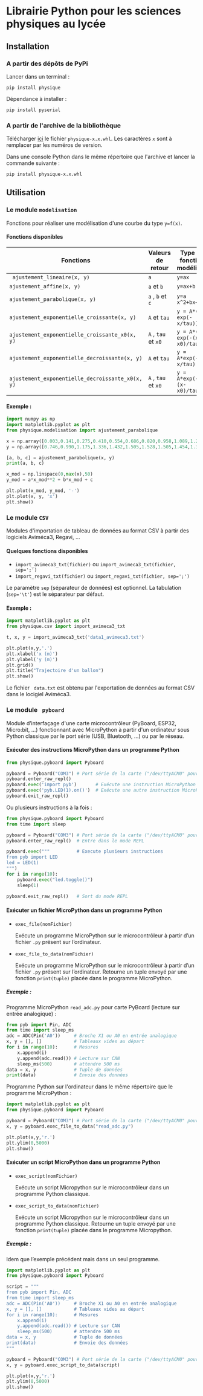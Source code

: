# Librairie Python pour les sciences physiques au lycée

## Installation

### A partir des dépôts de PyPi

Lancer dans un terminal :

	pip install physique

Dépendance à installer :

```python
pip install pyserial
```



### A partir de l'archive de la bibliothèque

Télécharger [ici](https://pypi.org/project/physique/#files) le fichier `physique-x.x.whl`. Les caractères `x` sont à remplacer par les numéros de version.

Dans une console Python dans le même répertoire que l'archive et lancer la commande suivante :

	pip install physique-x.x.whl

## Utilisation

### Le module `modelisation`

Fonctions pour réaliser une modélisation d'une courbe du type `y=f(x)`.

#### Fonctions disponibles

| Fonctions                                      | Valeurs de retour    | Type de fonction modélisée   |
| ---------------------------------------------- | -------------------- | ---------------------------- |
| ` ajustement_lineaire(x, y)`                    | `a`                  | `y=ax​`                       |
| `ajustement_affine(x, y)`                       | `a`  et `b`          | `y=ax+b​`                     |
| `ajustement_parabolique(x, y)`                  | `a` , `b` et  `c`    | `y=a x^2+bx+c​`               |
| `ajustement_exponentielle_croissante(x, y)`      | `A`  et `tau`        | `y = A*(1-exp(-x/tau))`      |
| `ajustement_exponentielle_croissante_x0(x, y)`    | `A` , `tau` et  `x0` | `y = A*(1-exp(-(x-x0)/tau))` |
| `ajustement_exponentielle_decroissante(x, y)`    | `A`  et `tau`        | `y = A*exp(-x/tau)`          |
| `ajustement_exponentielle_decroissante_x0(x, y) ` | `A` , `tau` et  `x0` | `y = A*exp(-(x-x0)/tau)`     |

#### Exemple :

```python
import numpy as np
import matplotlib.pyplot as plt
from physique.modelisation import ajustement_parabolique

x = np.array([0.003,0.141,0.275,0.410,0.554,0.686,0.820,0.958,1.089,1.227,1.359,1.490,1.599,1.705,1.801])
y = np.array([0.746,0.990,1.175,1.336,1.432,1.505,1.528,1.505,1.454,1.355,1.207,1.018,0.797,0.544,0.266])

[a, b, c] = ajustement_parabolique(x, y)
print(a, b, c)

x_mod = np.linspace(0,max(x),50)
y_mod = a*x_mod**2 + b*x_mod + c

plt.plot(x_mod, y_mod, '-')
plt.plot(x, y, 'x')
plt.show()
```

### Le module `CSV`

Modules d'importation de tableau de données au format CSV à partir des logiciels Aviméca3, Regavi, ...

#### Quelques fonctions disponibles

* `import_avimeca3_txt(fichier)`  ou `import_avimeca3_txt(fichier, sep=';')`
* `import_regavi_txt(fichier)`  ou `import_regavi_txt(fichier, sep=';')` 

Le paramètre `sep` (séparateur de données) est optionnel. La tabulation (`sep='\t'`) est le séparateur par défaut.

#### Exemple :

```python
import matplotlib.pyplot as plt
from physique.csv import import_avimeca3_txt

t, x, y = import_avimeca3_txt('data1_avimeca3.txt')

plt.plot(x,y,'.')
plt.xlabel('x (m)')
plt.ylabel('y (m)')
plt.grid()
plt.title("Trajectoire d'un ballon")
plt.show()
```

Le fichier ` data.txt` est obtenu par l'exportation de données au format CSV dans le locigiel Aviméca3.

### Le module ` pyboard`

Module d’interfaçage d'une carte microcontrôleur (PyBoard, ESP32, Micro:bit, ...) fonctionnant avec MicroPython à partir d'un ordinateur sous Python classique par le port série (USB, Bluetooth, ...) ou par le réseau.

#### Exécuter des instructions MicroPython dans un programme Python

```python
from physique.pyboard import Pyboard

pyboard = Pyboard("COM3") # Port série de la carte ("/dev/ttyACM0" pour linux)
pyboard.enter_raw_repl()
pyboard.exec('import pyb')       # Exécute une instruction MicroPython
pyboard.exec('pyb.LED(1).on()')  # Exécute une autre instruction MicroPython
pyboard.exit_raw_repl()
```

Ou plusieurs instructions à la fois :

```python
from physique.pyboard import Pyboard
from time import sleep

pyboard = Pyboard("COM3") # Port série de la carte ("/dev/ttyACM0" pour linux)
pyboard.enter_raw_repl()  # Entre dans le mode REPL

pyboard.exec("""          # Execute plusieurs instructions
from pyb import LED
led = LED(1)
""")
for i in range(10):
    pyboard.exec("led.toggle()")
    sleep(1)
   
pyboard.exit_raw_repl()   # Sort du mode REPL
```



#### Exécuter un fichier MicroPython dans un programme Python

* `exec_file(nomFichier)`

  Exécute un programme MicroPython sur le microcontrôleur à partir d’un fichier `.py` présent sur l’ordinateur.

* `exec_file_to_data(nomFichier) `

  Exécute un programme MicroPython sur le microcontrôleur à partir d’un fichier `.py` présent sur l’ordinateur. Retourne un tuple envoyé par une fonction `print(tuple)`  placée dans le programme MicroPython.

##### Exemple :

Programme MicroPython `read_adc.py` pour carte PyBoard (lecture sur entrée analogique) :

```python
from pyb import Pin, ADC
from time import sleep_ms
adc = ADC(Pin('A0'))     # Broche X1 ou A0 en entrée analogique
x, y = [], []            # Tableaux vides au départ
for i in range(10):      # Mesures
    x.append(i)
    y.append(adc.read()) # Lecture sur CAN
    sleep_ms(500)        # attendre 500 ms
data = x, y              # Tuple de données
print(data)              # Envoie des données
```

Programme Python sur l'ordinateur dans le même répertoire que le programme MicroPython :

```python
import matplotlib.pyplot as plt
from physique.pyboard import Pyboard

pyboard = Pyboard("COM3") # Port série de la carte ("/dev/ttyACM0" pour linux)
x, y = pyboard.exec_file_to_data("read_adc.py")

plt.plot(x,y,'r.')
plt.ylim(0,5000)
plt.show()
```

#### Exécuter un script MicroPython dans un programme Python

* `exec_script(nomFichier)`

  Exécute un script Micropython sur le microcontrôleur dans un programme Python classique.

* `exec_script_to_data(nomFichier) `

  Exécute un script Micropython sur le microcontrôleur dans un programme Python classique. Retourne un tuple envoyé par une fonction `print(tuple)`  placée dans le programme Micropython.

##### Exemple :

Idem que l’exemple précédent mais dans un seul programme.

```python
import matplotlib.pyplot as plt
from physique.pyboard import Pyboard

script = """
from pyb import Pin, ADC
from time import sleep_ms
adc = ADC(Pin('A0'))     # Broche X1 ou A0 en entrée analogique
x, y = [], []            # Tableaux vides au départ
for i in range(10):      # Mesures
    x.append(i)
    y.append(adc.read()) # Lecture sur CAN
    sleep_ms(500)        # attendre 500 ms
data = x, y              # Tuple de données
print(data)              # Envoie des données
"""

pyboard = Pyboard("COM3") # Port série de la carte ("/dev/ttyACM0" pour linux)
x, y = pyboard.exec_script_to_data(script)

plt.plot(x,y,'r.')
plt.ylim(0,5000)
plt.show()
```



